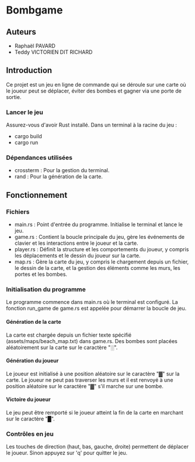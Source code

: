 # Bombgame

## Auteurs
- Raphaël PAVARD
- Teddy VICTORIEN DIT RICHARD

## Introduction

Ce projet est un jeu en ligne de commande qui se déroule sur une carte où le joueur peut se déplacer, éviter des bombes et gagner via une porte de sortie.

### Lancer le jeu

Assurez-vous d'avoir Rust installé.
Dans un terminal à la racine du jeu :
- cargo build
- cargo run

### Dépendances utilisées

- crossterm : Pour la gestion du terminal.
- rand : Pour la génération de la carte.

## Fonctionnement

### Fichiers
- main.rs : Point d'entrée du programme. Initialise le terminal et lance le jeu.
- game.rs : Contient la boucle principale du jeu, gère les événements de clavier et les interactions entre le joueur et la carte.
- player.rs : Définit la structure et les comportements du joueur, y compris les déplacements et le dessin du joueur sur la carte.
- map.rs : Gère la carte du jeu, y compris le chargement depuis un fichier, le dessin de la carte, et la gestion des éléments comme les murs, les portes et les bombes.

### Initialisation du programme

Le programme commence dans main.rs où le terminal est configuré.
La fonction run_game de game.rs est appelée pour démarrer la boucle de jeu.

#### Génération de la carte

La carte est chargée depuis un fichier texte spécifié (assets/maps/beach_map.txt) dans game.rs.
Des bombes sont placées aléatoirement sur la carte sur le caractère "░".

#### Génération du joueur

Le joueur est initialisé à une position aléatoire sur le caractère "▓" sur la carte.
Le joueur ne peut pas traverser les murs et il est renvoyé à une position aléatoire sur le caractère "▓" s'il marche sur une bombe.

#### Victoire du joueur

Le jeu peut être remporté si le joueur atteint la fin de la carte en marchant sur le caractère "█".

### Contrôles en jeu

Les touches de direction (haut, bas, gauche, droite) permettent de déplacer le joueur.
Sinon appuyez sur 'q' pour quitter le jeu.
